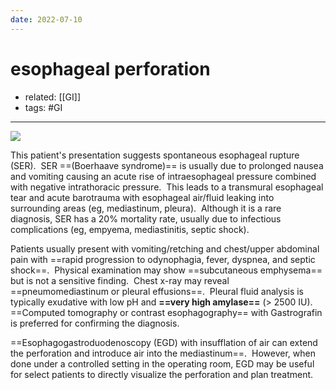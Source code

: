 ```yaml
---
date: 2022-07-10
---
```


# esophageal perforation

- related: [[GI]]
- tags: #GI
---

<!-- esophageal perforation diagnosis and management -->

![](https://photos.thisispiggy.com/file/wikiFiles/20220710104032.png)

This patient's presentation suggests spontaneous esophageal rupture (SER).  SER ==(Boerhaave syndrome)== is usually due to prolonged nausea and vomiting causing an acute rise of intraesophageal pressure combined with negative intrathoracic pressure.  This leads to a transmural esophageal tear and acute barotrauma with esophageal air/fluid leaking into surrounding areas (eg, mediastinum, pleura).  Although it is a rare diagnosis, SER has a 20% mortality rate, usually due to infectious complications (eg, empyema, mediastinitis, septic shock).

Patients usually present with vomiting/retching and chest/upper abdominal pain with ==rapid progression to odynophagia, fever, dyspnea, and septic shock==.  Physical examination may show ==subcutaneous emphysema== but is not a sensitive finding.  Chest x-ray may reveal ==pneumomediastinum or pleural effusions==.  Pleural fluid analysis is typically exudative with low pH and **==very high amylase==** (> 2500 IU).  ==Computed tomography or contrast esophagography== with Gastrografin is preferred for confirming the diagnosis.

==Esophagogastroduodenoscopy (EGD) with insufflation of air can extend the perforation and introduce air into the mediastinum==.  However, when done under a controlled setting in the operating room, EGD may be useful for select patients to directly visualize the perforation and plan treatment.
